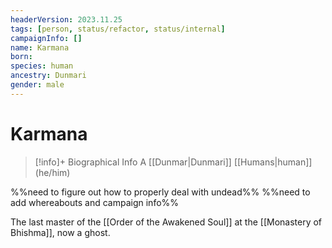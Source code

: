 ```yaml
---
headerVersion: 2023.11.25
tags: [person, status/refactor, status/internal]
campaignInfo: []
name: Karmana
born:
species: human
ancestry: Dunmari
gender: male
---
```

# Karmana
>[!info]+ Biographical Info
> A [[Dunmar|Dunmari]] [[Humans|human]] (he/him)

%%need to figure out how to properly deal with undead%%
%%need to add whereabouts and campaign info%%

The last master of the [[Order of the Awakened Soul]] at the [[Monastery of Bhishma]], now a ghost. 